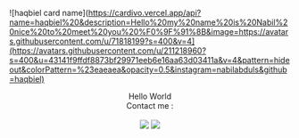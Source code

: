 ![haqbiel card name](https://cardivo.vercel.app/api?name=haqbiel%20&description=Hello%20my%20name%20is%20Nabil%20nice%20to%20meet%20you%20%F0%9F%91%8B&image=https://avatars.githubusercontent.com/u/71818199?s=400&v=4](https://avatars.githubusercontent.com/u/211218960?s=400&u=43141f9ffdf8873bf29971eeb6e16aa63d03411a&v=4&pattern=hideout&colorPattern=%23eaeaea&opacity=0.5&instagram=nabilabduls&github=haqbiel)

<div align="center">
  Hello World
  <br>
  Contact me :
  <br><br>
  <a href="mailto:ndulnation@gmail.com" style="text-decoration: none;">
    <img src="https://img.shields.io/badge/email%20-%23EA4335?&style=for-the-badge&logo=gmail&logoColor=white"/>
  </a>
  <a href="https://instagram.com/nabilabduls" style="text-decoration: none;">
    <img src="https://img.shields.io/badge/instagram-%23E4405F?&style=for-the-badge&logo=instagram&logoColor=white"/>
  </a>
